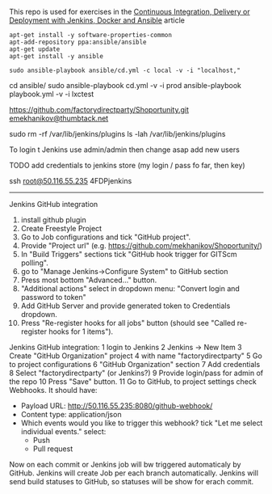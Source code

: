 This repo is used for exercises in the [Continuous Integration, Delivery or Deployment with Jenkins, Docker and Ansible](http://technologyconversations.com/2015/02/11/continuous-integration-delivery-or-deployment-with-jenkins-docker-and-ansible/) article

```
apt-get install -y software-properties-common
apt-add-repository ppa:ansible/ansible
apt-get update
apt-get install -y ansible
```

```
sudo ansible-playbook ansible/cd.yml -c local -v -i "localhost," 
```
cd ansible/
sudo ansible-playbook cd.yml  -v -i prod
ansible-playbook playbook.yml -v -i lxctest

https://github.com/factorydirectparty/Shoportunity.git
emekhanikov@thumbtack.net

sudo rm -rf /var/lib/jenkins/plugins
ls -lah /var/lib/jenkins/plugins

To login t Jenkins use admin/admin then change asap
add new users

TODO
add credentials to jenkins store (my login / pass fo far, then key)

ssh root@50.116.55.235
4FDPjenkins


---
Jenkins GitHub integration
1. install github plugin
2. Create Freestyle Project
2. Go to Job configurations and tick "GitHub project".
2. Provide "Project url" (e.g. https://github.com/mekhanikov/Shoportunity/)
2. In "Build Triggers" sections tick "GitHub hook trigger for GITScm polling".
2. go to "Manage Jenkins->Configure System" to GitHub section
3. Press most bottom "Advanced..." button.
4. "Additional actions" select in dropdown menu: "Convert login and password to token"
5. Add GitHub Server and provide generated token to Credentials dropdown.
6. Press "Re-register hooks for all jobs" button (should see "Called re-register hooks for 1 items").

Jenkins GitHub integration:
1 login to Jenkins
2 Jenkins -> New Item
3 Create "GitHub Organization" project
4 with name "factorydirectparty"
5 Go to project configurations
6 "GitHub Organization" section
7 Add credentials
8 Select "factorydirectparty" (or Jenkins?)
9 Provide login/pass for admin of the repo
10 Press "Save" button.
11 Go to GitHub, to project settings check Webhooks. 
It should have:
- Payload URL: http://50.116.55.235:8080/github-webhook/
- Content type: application/json
- Which events would you like to trigger this webhook?
  tick "Let me select individual events."
  select: 
  - Push
  - Pull request

Now on each commit or Jenkins job will bw triggered automaticaly by GitHub.
Jenkins will create Job per each branch automatically.
Jenkins will send build statuses to GitHub, so statuses will be show for erach commit.
